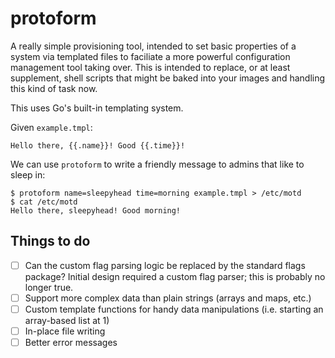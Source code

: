 # protoform

A really simple provisioning tool, intended to set basic properties of a system via templated files to faciliate a more powerful configuration management tool taking over. This is intended to replace, or at least supplement, shell scripts that might be baked into your images and handling this kind of task now.

This uses Go's built-in templating system.

Given `example.tmpl`:
```
Hello there, {{.name}}! Good {{.time}}!
```

We can use `protoform` to write a friendly message to admins that like to sleep in:
```
$ protoform name=sleepyhead time=morning example.tmpl > /etc/motd
$ cat /etc/motd
Hello there, sleepyhead! Good morning!
```

## Things to do
- [ ] Can the custom flag parsing logic be replaced by the standard flags package? Initial design required a custom flag parser; this is probably no longer true.
- [ ] Support more complex data than plain strings (arrays and maps, etc.)
- [ ] Custom template functions for handy data manipulations (i.e. starting an array-based list at 1)
- [ ] In-place file writing
- [ ] Better error messages
